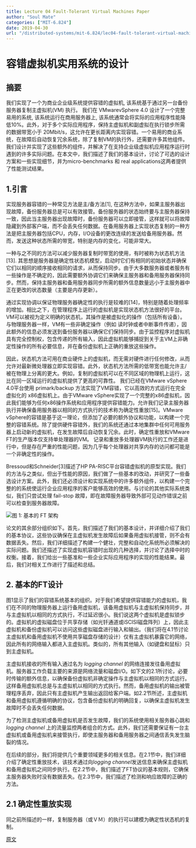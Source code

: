 ```yaml
---
title: Lecture 04 Fault-Tolerant Virtual Machines Paper
author: "Soul Mate"
categories: ["MIT-6.824"]
date: 2019-04-30
url: "/distributed-systems/mit-6.824/lec04-fault-tolerant-virtual-machines-paper-transalte.html"
---
```

# 容错虚拟机实用系统的设计

## 摘要

我们实现了一个为商业企业级系统提供容错的虚拟机, 该系统基于通过另一台备份服务器复制主虚拟机(VM) 执行。 我们在 VMwarevSphere 4.0 设计了一个完整易用的系统, 该系统运行在商用服务器上, 该系统通常会将实际的应用程序性能降低10%。此外，对于多个实际应用程序，保持主虚拟机和副虚拟在执行锁步所需的数据带宽小于 20Mbit/s，这允许在更长距离内实现容错。一个易用的商业系统，在故障后自动恢复冗余系统，除了复制VM的执行外，还需要许多其他组件。我们设计并实现了这些额外的组件，并解决了在支持企业级虚拟机应用程序运行时遇到的许多实际问题。在本文中，我们描述了我们的基本设计，讨论了可选的设计方案和一些实现细节，并为micro-benchmarks 和 real applications这两者提供了性能测试结果。

## 1.引言
实现服务器容错的一种常见方法是主/备方法[1], 在这种方法中，如果主服务器出现故障，备份服务器总是可以有效接管。备份服务器的状态始终要与主服务器保持一致，因此当主服务器出现故障时，备份服务器可以立即接管，这样就可以将故障隐藏到外部客户端，而不会丢失任何数据。在备用服务器上实现状态复制的一种方法是把主服务器包括CPU，内存，I/O设备的更改连续的发送给备用服务器。然而，发送这种状态所需的带宽，特别是内存的变化，可能非常大。

一种与之不同的方法可以减少服务器复制时带宽的使用，有时被称为状态机方法[13]. 其思想是服务器是确定性状态机模型，启动时它们有相同的初始状态并确保它们以相同的顺序接收相同的请求，从而保持同步。由于大多数服务器或者服务有一些操作是不确定的，因此需要额外协调它们来确保主服务器和备用服务器保持同步。然而，保持主服务器和备用服务器同步所需的额外信息数量远小于主服务器中正在更改的状态数量（主要是内存更新）。

通过实现协调以保证物理服务器确定性的执行是较难的[14]，特别是随着处理频率的增加。相比之下，在管理程序上运行的虚拟机是实现状态机方法很好的平台。VM可以被视为定义明确的状态机，其操作是被虚拟化的操作（包括所有设备）。与物理服务器一样，VM有一些非确定操作（例如 读时钟或者中断事件传递），因此额外的信息必须发送到备份服务器以确保它们保持同步。由于监控程序对虚拟机具有完全控制权，包含传递的所有输入，因此虚拟机能够捕捉到关于主VM上非确定性操作的所有必要信息，并在备份虚拟机上正确的重放这些操作。

因此，状态机方法可用在商业硬件上的虚拟机，而无需对硬件进行任何修改，从而允许对最新微处理器立即实现容错。此外，状态机方法所需的低带宽也能允许主/被在物理上分离的更大。例如，复制的虚拟机可以在不同区域的物理机上运行，这比在同一区域运行的虚拟机提供了更高的可靠性。
我们已经在VMware vSphere 4.0平台使用 primark/backup 方法实现了VM容错，它以高效的方式运行在完全虚拟化的 x86虚拟机上。由于VMware vSphere实现了一个完整的x86虚拟机，因此我们能够为任何x86操作系统和应用程序提供容错能力。允许我们记录主服务器执行并确保备用服务器以相同的方式执行的技术称为确定性重放[15]。VMware vSphere的容错是基于这一理论，但添加了必要的额外协议和功能，以构建一个完整的容错系统。除了提供硬件容错外，我们的系统还通过本地集群中任何可用服务器上启动新的虚拟机，在发生故障后自动恢复冗余。此时，确定性重放和VMware FT的生产版本仅支持单处理器的VM。
记录和重放多处理器VM执行的工作还是进行中，但是存在严重的性能问题，因为几乎每个处理器对共享内存的访问都可能是一个非确定性的操作。

Bressoud和Schneider[3]描述了HP PA-RISC平台容错虚拟机的原型实现。我们的方法与之类似，但出于性能的原因，我们做了一些基本的改动，并研究了一些备选设计方案。此外，我们还必须设计和实现系统中的许多额外组件，以构建一个完整的的系统使运行企业应用程序的客户能够高效的使用。与讨论的其他实际系统类似，我们只尝试处理 fail-stop 故障，即在故障服务器导致外部可见动作错误之前可以检查到服务器故障。

![图 1: 基本的 FT 架构](/images/distributed-systems/4858d6a8ly1ffrt85wk4wj20a50bmdh1.jpg)

论文的其余部分组织如下。首先，我们描述了我们的基本设计，并详细介绍了我们的基本协议，这些协议确保在主虚拟机发生故障后如果备用虚拟机接管，则不会有数据丢失。然后，我们详细描述了构建一个健壮，完整和自动化系统所必须解决的实际问题。我们还描述了实现虚拟机容错时出现的几种选择，并讨论了选择中时的权衡。接着，我们给出一些基准和一些企业实际应用程序的实现的性能结果。最后，我们对相关工作进行了描述和总结。


## 2. 基本的FT设计

图1显示了我们的容错系统基本的组织。对于我们希望提供容错能力的虚拟机，我们在不同的物理服务器上运行备用虚拟机，该备用虚拟机与主虚拟机保持同步，并与主虚拟机以相同的方式执行，不过延迟很小。我们说这两个虚拟机是虚拟锁步的。虚拟机的虚拟磁盘位于共享存储（如光钎通道或iSCISI磁盘阵列）上，因此主虚拟机和备份虚拟机可以访问这些虚拟磁盘进行输入和输出。（我们将在4.1节讨论主虚拟机和备用虚拟机不使用共享磁盘存储的设计）仅有主虚拟机暴露它的网络，因此所有的网络输入都进入主虚拟机。类似的，所有其他输入（如键盘和鼠标）只到主虚拟机。

主虚拟机接收的所有输入通过名为 *logging channel* 的网络连接发往备用虚拟机。服务器工作负载主要的来源是网络流量和磁盘I/O。如下文的2.1所讨论，必要时传输的额外信息，以确保备份虚拟机非确定操作与主虚拟机以相同的方式运行。这样备用虚拟机总是与主虚拟机以相同的方式执行。然而，备用虚拟机的输出被管理程序丢弃，因此只有主虚拟机产生输出返回给客户端。如2.2节所述，主虚拟机和备用虚拟机遵循明确的协议，包含备份虚拟机的明确回复，以确保主虚拟机发生故障时不会丢失任何数据。

为了检测主虚拟机或备用虚拟机是否发生故障，我们的系统使用相关服务器心跳和 *logging channel* 上的流量监控两者组合的方式。此外，我们还需要保证有一台主虚拟机或备用虚拟机来接管执行，即使主服务器和备用服务器之间通信丢失发生脑裂的情况。

在后续的部分，我们将提供几个重要领域更多的相关信息。在2.1节中，我们详细介绍了确定性重放技术，该技术通过向*logging channel*发送信息来确保主虚拟机和备用虚拟机之间同步执行。在2.2节中，我们描述了FT协议的基本规则，它确保主服务器失败时没有数据丢失。在2.3节中，我们描述了检测和响应故障的正确的方法。

## 2.1 确定性重放实现

同之前所描述的一样，复制服务器（或ＶＭ）的执行可以建模为确定性状态机的复制。


[原文](/distributed-systems/mit-6.824/lec04-fault-tolerant-virtual-machines-paper.html)